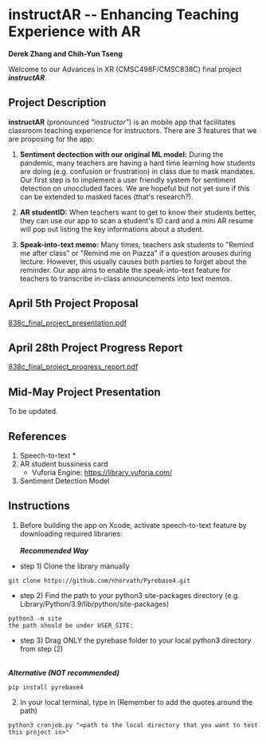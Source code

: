 # instructAR -- Enhancing Teaching Experience with AR

**Derek Zhang and Chih-Yun Tseng**

Welcome to our Advances in XR (CMSC498F/CMSC838C) final project ***instructAR***.

## Project Description
**instructAR** (pronounced *"instructor"*) is an mobile app that facilitates classroom teaching experience for instructors. There are 3 features that we are proposing for the app:
1. **Sentiment dectection with our original ML model:** During the pandemic, many teachers are having a hard time learning how students are doing (e.g. confusion or frustration) in class due to mask mandates. Our first step is to implement a user friendly system for sentiment detection on unoccluded faces. We are hopeful but not yet sure if this can be extended to masked faces (that's research?).

2. **AR studentID:** When teachers want to get to know their students better, they can use our app to scan a student's ID card and a mini AR resume will pop out listing the key informations about a student.

3. **Speak-into-text memo:** Many times, teachers ask students to "Remind me after class" or "Remind me on Piazza" if a question arouses during lecture. However, this usually causes both parties to forget about the reminder. Our app aims to enable the speak-into-text feature for teachers to transcribe in-class announcements into text memos.


## April 5th Project Proposal
[838c_final_project_presentation.pdf](https://github.com/chromestone/Advances-In-XR/files/8421427/838c_final_project_presentation.2.pdf)


## April 28th Project Progress Report
[838c_final_project_progress_report.pdf](https://github.com/chromestone/Advances-In-XR/files/8585267/838c_final_project_progress_report.pdf)


## Mid-May Project Presentation
To be updated.

## References
1. Speech-to-text
   * 
2. AR student bussiness card
   * Vuforia Engine: https://library.vuforia.com/
3. Sentiment Detection Model

## Instructions
1. Before building the app on Xcode, activate speech-to-text feature by downloading required libraries: <br /><br />
  ***Recommended Way***<br />
  * step 1) Clone the library manually
  ```
  git clone https://github.com/nhorvath/Pyrebase4.git
  ```
  * step 2) Find the path to your python3 site-packages directory (e.g. Library/Python/3.9/lib/python/site-packages) 
  ```
  python3 -m site
  the path should be under USER_SITE:
  ```
  * step 3) Drag ONLY the pyrebase folder to your local python3 directory from step (2)<br /><br />
  
  ***Alternative (NOT recommended)***<br />
  ```
  pip install pyrebase4
  ```
2. In your local terminal, type in (Remember to add the quotes around the path)
```
python3 cronjob.py "<path to the local directory that you want to test this project in>"
```
  
